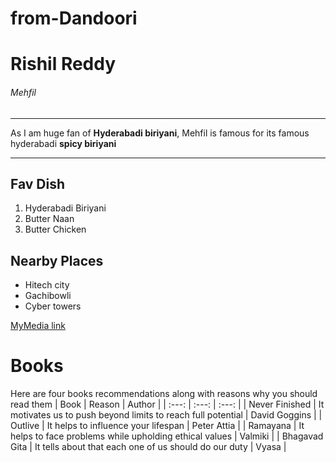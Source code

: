 # from-Dandoori
# Rishil Reddy
###### Mehfil
_________________________
As I am huge fan of **Hyderabadi biriyani**, Mehfil is famous for its famous hyderabadi **spicy biriyani**
_________
## Fav Dish
1. Hyderabadi Biriyani
2. Butter Naan
3. Butter Chicken
## Nearby Places
* Hitech city
* Gachibowli
* Cyber towers

[MyMedia link](https://github.com/Rishil-NW/from-Dandoori/blob/19660d5d66cf774d8857a3580e28cad614136cb9/MyMedia.md)

# Books
 Here are four books recommendations along with reasons why you should read them
| Book | Reason | Author |
| :---: | :---: | :---: |
| Never Finished | It motivates us to push beyond limits to reach full potential | David Goggins |
| Outlive | It helps to influence your lifespan | Peter Attia |
| Ramayana | It helps to face problems while upholding ethical values | Valmiki | 
| Bhagavad Gita | It tells about that each one of us should do our duty | Vyasa | 